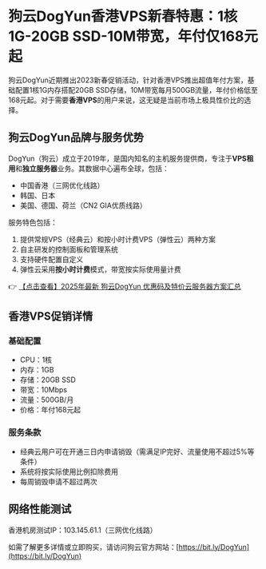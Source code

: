 # 狗云DogYun香港VPS新春特惠：1核1G-20GB SSD-10M带宽，年付仅168元起

狗云DogYun近期推出2023新春促销活动，针对香港VPS推出超值年付方案，基础配置1核1G内存搭配20GB SSD存储，10M带宽每月500GB流量，年付价格低至168元起。对于需要**香港VPS**的用户来说，这无疑是当前市场上极具性价比的选择。

## 狗云DogYun品牌与服务优势

DogYun（狗云）成立于2019年，是国内知名的主机服务提供商，专注于**VPS租用**和**独立服务器**业务。其数据中心遍布全球，包括：

- 中国香港（三网优化线路）
- 韩国、日本
- 美国、德国、荷兰（CN2 GIA优质线路）

服务特色包括：
1. 提供常规VPS（经典云）和按小时计费VPS（弹性云）两种方案
2. 自主研发的控制面板和管理系统
3. 支持硬件配置自定义
4. 弹性云采用**按小时计费**模式，带宽按实际使用量计费

👉 [【点击查看】2025年最新 狗云DogYun 优惠码及特价云服务器方案汇总](https://bit.ly/DogYun)

## 香港VPS促销详情

### 基础配置
- CPU：1核
- 内存：1GB
- 存储：20GB SSD
- 带宽：10Mbps
- 流量：500GB/月
- 价格：年付168元起

### 服务条款
- 经典云用户可在开通三日内申请销毁（需满足IP完好、流量使用不超过5%等条件）
- 系统将按实际使用比例扣除费用
- 每周销毁申请不超过两次

## 网络性能测试

香港机房测试IP：103.145.61.1（三网优化线路）

如需了解更多详情或立即购买，请访问狗云官方网站：[https://bit.ly/DogYun](https://bit.ly/DogYun)